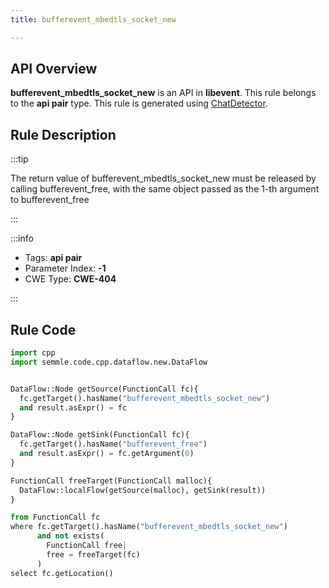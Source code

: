 ```yaml
---
title: bufferevent_mbedtls_socket_new

---
```



## API Overview
**bufferevent_mbedtls_socket_new** is an API in **libevent**. This rule belongs to the **api pair** type. This rule is generated using [ChatDetector](../../tools/ChatDetector).
## Rule Description

:::tip

The return value of bufferevent_mbedtls_socket_new must be released by calling bufferevent_free, with the same object passed as the 1-th argument to bufferevent_free

:::

:::info

- Tags: **api pair**
- Parameter Index: **-1**
- CWE Type: **CWE-404**

:::

## Rule Code
```python
import cpp
import semmle.code.cpp.dataflow.new.DataFlow


DataFlow::Node getSource(FunctionCall fc){
  fc.getTarget().hasName("bufferevent_mbedtls_socket_new")
  and result.asExpr() = fc
}

DataFlow::Node getSink(FunctionCall fc){
  fc.getTarget().hasName("bufferevent_free")
  and result.asExpr() = fc.getArgument(0)
}

FunctionCall freeTarget(FunctionCall malloc){
  DataFlow::localFlow(getSource(malloc), getSink(result))
}

from FunctionCall fc
where fc.getTarget().hasName("bufferevent_mbedtls_socket_new")
      and not exists(
        FunctionCall free| 
        free = freeTarget(fc)
      )
select fc.getLocation()

```